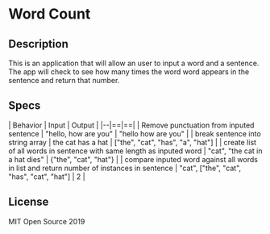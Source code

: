 # Word Count

## Description
This is an application that will allow an user to input a word and a sentence.  The app will check to see how many times the word word appears in the sentence and return that number.

## Specs
| Behavior | Input | Output |
|--|==|==|
| Remove punctuation from inputed sentence | "hello, how are you" | "hello how are you" |
| break sentence into string array | the cat has a hat | ["the", "cat", "has", "a", "hat"] |
| create list of all words in sentence with same length as inputed word | "cat", "the cat in a hat dies" | {"the", "cat", "hat"} |
| compare inputed word against all words in list and return number of instances in sentence | "cat", ["the", "cat", "has", "cat", "hat"] | 2 |



## License
MIT Open Source 2019